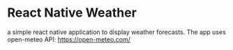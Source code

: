 # React Native Weather
a simple react native application to display weather forecasts. The app uses open-meteo API: https://open-meteo.com/
